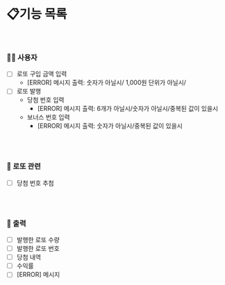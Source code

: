 # 📋기능 목록
<br>

### 🙍‍♀️ 사용자
- [ ] 로또 구입 금액 입력
  - [ERROR] 메시지 출력: 숫자가 아닐시/ 1,000원 단위가 아닐시/ 
- [ ] 로또 발행
  - 당첨 번호 입력
    - [ERROR] 메시지 출력: 6개가 아닐시/숫자가 아닐시/중복된 값이 있을시
  - 보너스 번호 입력
    - [ERROR] 메시지 출력: 숫자가 아닐시/중복된 값이 있을시


<br><br>
### 💸 로또 관련
- [ ] 당첨 번호 추첨

<br><br>
### 🎰 출력
- [ ] 발행한 로또 수량
- [ ] 발행한 로또 번호
- [ ] 당첨 내역
- [ ] 수익률
- [ ] [ERROR] 메시지